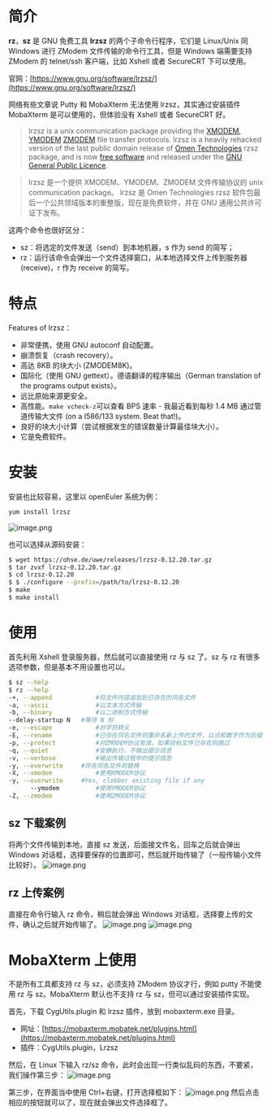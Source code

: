# 简介

**rz**，**sz** 是 GNU 免费工具 **lrzsz** 的两个子命令行程序，它们是 Linux/Unix 同 Windows 进行 ZModem 文件传输的命令行工具，但是 Windows 端需要支持 ZModem 的 telnet/ssh 客户端，比如 Xshell 或者 SecureCRT 下可以使用。

官网：[https://www.gnu.org/software/lrzsz/](https://www.gnu.org/software/lrzsz/)

网络有些文章说 Putty 和 MobaXterm 无法使用 lrzsz，其实通过安装插件 MobaXterm 是可以使用的，但体验没有 Xshell 或者 SecureCRT 好。

> lrzsz is a unix communication package providing the [XMODEM, YMODEM](ftp://ftp.std.com/obi/Standards/FileTransfer/YMODEM8.DOC.1.Z) [ZMODEM](http://www.easysw.com/~mike/serial/zmodem.html) file transfer protocols. lrzsz is a heavily rehacked version of the last public domain release of [Omen Technologies](http://www.omen.com/) rzsz package, and is now [free software](http://www.gnu.ai.mit.edu/philosophy/free-sw.html) and released under the [GNU General Public Licence](http://www.gnu.ai.mit.edu/copyleft/gpl.html).

> lrzsz 是一个提供 XMODEM、YMODEM、ZMODEM 文件传输协议的 unix communication package。 lrzsz 是 Omen Technologies rzsz 软件包最后一个公共领域版本的重整版，现在是免费软件，并在 GNU 通用公共许可证下发布。

这两个命令也很好区分：

- sz：将选定的文件发送（send）到本地机器，s 作为 send 的简写；
- rz：运行该命令会弹出一个文件选择窗口，从本地选择文件上传到服务器(receive)，r 作为 receive 的简写。

# 特点

Features of lrzsz：

- 非常便携，使用 GNU autoconf 自动配置。
- 崩溃恢复（crash recovery）。
- 高达 8KB 的块大小 (ZMODEM8K)。
- 国际化（使用 GNU gettext）。德语翻译的程序输出（German translation of the programs output exists）。
- 远比原始来源更安全。
- 高性能。`make vcheck-z`可以查看 BPS 速率 - 我最近看到每秒 1.4 MB 通过管道传输大文件 (on a I586/133 system. Beat that!)。
- 良好的块大小计算（尝试根据发生的错误数量计算最佳块大小）。
- 它是免费软件。

# 安装

安装也比较容易，这里以 openEuler 系统为例：

```bash
yum install lrzsz
```

![image.png](https://shub-1251708715.cos.ap-guangzhou.myqcloud.com/elog-docs-images/FgUXVx-PHdHqsZ8Au9A-lKk3Y6hI.png)

也可以选择从源码安装：

```bash
$ wget https://ohse.de/uwe/releases/lrzsz-0.12.20.tar.gz
$ tar zvxf lrzsz-0.12.20.tar.gz
$ cd lrzsz-0.12.20
$ $ ./configure --prefix=/path/to/lrzsz-0.12.20
$ make
$ make install
```

# 使用

首先利用 Xshell 登录服务器，然后就可以直接使用 rz 与 sz 了。sz 与 rz 有很多选项参数，但是基本不用设置也可以。

```bash
$ sz --help
$ rz --help
-+, --append			#将文件内容追加到已存在的同名文件
-a, --ascii				#以文本方式传输
-b, --binary			#以二进制方式传输
--delay-startup N	#等待 N 秒
-e, --escape			#对字符转义
-E, --rename			#已存在同名文件则重命名新上传的文件，以点和数字作为后缀
-p, --protect			#对ZMODEM协议有效，如果目标文件已存在则跳过
-q, --quiet				#安静执行，不输出提示信息
-v, --verbose			#输出传输过程中的提示信息
-y, --overwrite		#存在同名文件则替换
-X, --xmodem			#使用XMODEM协议
-y, --overwrite		#Yes, clobber existing file if any
 	  --ymodem			#使用YMODEM协议
-Z, --zmodem			#使用ZMODEM协议
```

## **sz 下载案例**

将两个文件传输到本地，直接 sz 发送，后面接文件名，回车之后就会弹出 Windows 对话框，选择要保存的位置即可，然后就开始传输了（一般传输小文件比较好）。
![image.png](https://shub-1251708715.cos.ap-guangzhou.myqcloud.com/elog-docs-images/FmS5BFdZPqw2HzVYsTJWzeqYPT5_.png)

## rz 上传案例

直接在命令行输入 rz 命令，稍后就会弹出 Windows 对话框，选择要上传的文件，确认之后就开始传输了。
![image.png](https://shub-1251708715.cos.ap-guangzhou.myqcloud.com/elog-docs-images/FrdDeUAQEyMJP5_7SEWZz4vAunp1.png)
![image.png](https://shub-1251708715.cos.ap-guangzhou.myqcloud.com/elog-docs-images/FgyAQ4sZh3xxzFjemYlYGM8ZJSD0.png)

# MobaXterm 上使用

不是所有工具都支持 rz 与 sz，必须支持 ZModem 协议才行，例如 putty 不能使用 rz 与 sz。MobaXterm 默认也不支持 rz 与 sz，但可以通过安装插件实现。

首先，下载 CygUtils.plugin 和 lrzsz 插件，放到 mobaxterm.exe 目录。

- 网址：[https://mobaxterm.mobatek.net/plugins.html](https://mobaxterm.mobatek.net/plugins.html)
- 插件：CygUtils.plugin，Lrzsz

然后，在 Linux 下输入 rz/sz 命令，此时会出现一行类似乱码的东西，不要紧，我们操作第三步：
![image.png](https://shub-1251708715.cos.ap-guangzhou.myqcloud.com/elog-docs-images/Fv5ofP0Sup6fwfbgGvlo5FiWcjvX.png)

第三步，在界面当中使用 Ctrl+右键，打开选择框如下：
![image.png](https://shub-1251708715.cos.ap-guangzhou.myqcloud.com/elog-docs-images/FszKjyyYDT_74e11jPx55Z3EVJ4N.png)
然后点击相应的按钮就可以了，现在就会弹出文件选择框了。
